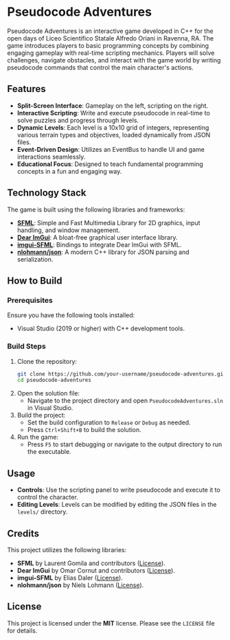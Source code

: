 # Pseudocode Adventures

Pseudocode Adventures is an interactive game developed in C++ for the open days of Liceo Scientifico Statale Alfredo Oriani in Ravenna, RA. The game introduces players to basic programming concepts by combining engaging gameplay with real-time scripting mechanics. Players will solve challenges, navigate obstacles, and interact with the game world by writing pseudocode commands that control the main character's actions.

## Features
- **Split-Screen Interface**: Gameplay on the left, scripting on the right.
- **Interactive Scripting**: Write and execute pseudocode in real-time to solve puzzles and progress through levels.
- **Dynamic Levels**: Each level is a 10x10 grid of integers, representing various terrain types and objectives, loaded dynamically from JSON files.
- **Event-Driven Design**: Utilizes an EventBus to handle UI and game interactions seamlessly.
- **Educational Focus**: Designed to teach fundamental programming concepts in a fun and engaging way.

## Technology Stack
The game is built using the following libraries and frameworks:

- **[SFML](https://www.sfml-dev.org/)**: Simple and Fast Multimedia Library for 2D graphics, input handling, and window management.
- **[Dear ImGui](https://github.com/ocornut/imgui)**: A bloat-free graphical user interface library.
- **[imgui-SFML](https://github.com/eliasdaler/imgui-sfml)**: Bindings to integrate Dear ImGui with SFML.
- **[nlohmann/json](https://github.com/nlohmann/json)**: A modern C++ library for JSON parsing and serialization.

## How to Build

### Prerequisites
Ensure you have the following tools installed:
- Visual Studio (2019 or higher) with C++ development tools.
  
### Build Steps
1. Clone the repository:
   ```bash
   git clone https://github.com/your-username/pseudocode-adventures.git
   cd pseudocode-adventures
   ```
2. Open the solution file:
   - Navigate to the project directory and open `PseudocodeAdventures.sln` in Visual Studio.
3. Build the project:
   - Set the build configuration to `Release` or `Debug` as needed.
   - Press `Ctrl+Shift+B` to build the solution.
4. Run the game:
   - Press `F5` to start debugging or navigate to the output directory to run the executable.

## Usage
- **Controls**: Use the scripting panel to write pseudocode and execute it to control the character.
- **Editing Levels**: Levels can be modified by editing the JSON files in the `levels/` directory.

## Credits
This project utilizes the following libraries:
- **SFML** by Laurent Gomila and contributors ([License](https://www.sfml-dev.org/license.php)).
- **Dear ImGui** by Omar Cornut and contributors ([License](https://github.com/ocornut/imgui/blob/master/LICENSE.txt)).
- **imgui-SFML** by Elias Daler ([License](https://github.com/SFML/imgui-sfml/blob/master/LICENSE)).
- **nlohmann/json** by Niels Lohmann ([License](https://github.com/nlohmann/json/blob/develop/LICENSE.MIT)).

## License
This project is licensed under the **MIT** license. Please see the `LICENSE` file for details.
